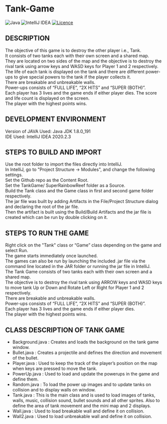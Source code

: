 # Tank-Game
![Java](https://img.shields.io/badge/java-%23ED8B00.svg?style=for-the-badge&logo=java&logoColor=white)
![IntelliJ IDEA](https://img.shields.io/badge/IntelliJIDEA-000000.svg?style=for-the-badge&logo=intellij-idea&logoColor=white)
[![Licence](https://img.shields.io/github/license/Ileriayo/markdown-badges?style=for-the-badge)](./LICENSE)


## DESCRIPTION
The objective of this game is to destroy the other player i.e., Tank. <br/>
It consists of two tanks each with their own screen and a shared map. <br/>
They are located on two sides of the map and the objective is to destroy the rival tank using arrow keys and WASD keys for Player 1 and 2 respectively.<br/>
The life of each tank is displayed on the tank and there are different power-ups to give special powers to the tank if the player collects it. <br/>
There are breakable and unbreakable walls. <br/>
Power-ups consists of “FULL LIFE”, “2X HITS” and “SUPER (BOTH)”. <br/>
Each player has 3 lives and the game ends if either player dies. The score and life count is displayed on the screen.<br/>
The player with the highest points wins.

## DEVELOPMENT ENVIRONMENT
Version of JAVA Used: Java JDK 1.8.0_191 <br/>
IDE Used: IntelliJ IDEA 2020.2.3

## STEPS TO BUILD AND IMPORT
Use the root folder to import the files directly into IntelliJ.<br/>
In IntelliJ, go to "Project Structure -> Modules", and change the following settings.<br/>
Set the Github repo as the Content Root.<br/>
Set the TankGame/ SuperRainbowReef folder as a Source.<br/>
Build the Tank class and the Game class in first and second game folder respectively. <br/>
The jar file was built by adding Artifacts in the File/Project Structure dialog and declaring the root of the jar file.<br/>
Then the artifact is built using the Build/Build Artifacts and the jar file is created which can be run by double clicking on it.

## STEPS TO RUN THE GAME
Right click on the "Tank" class or “Game” class depending on the game and select Run. <br/>
The game starts immediately once launched.<br/>
The games can also be run by launching the included .jar file via the command line located in the JAR folder or running the jar file in IntelliJ. <br/>
The Tank Game consists of two tanks each with their own screen and a shared map.<br/>
The objective is to destroy the rival tank using ARROW keys and WASD keys to move tank Up or Down and Rotate Left or Right for Player 1 and 2 respectively.<br/>
There are breakable and unbreakable walls.<br/>
Power-ups consists of “FULL LIFE”, “2X HITS” and “SUPER (BOTH)”.<br/>
Each player has 3 lives and the game ends if either player dies.<br/>
The player with the highest points wins.

## CLASS DESCRIPTION OF TANK GAME
* Background.java : Creates and loads the background on the tank game window.
* Bullet.java : Creates a projectile and defines the direction and movement of the bullet.
* Player.java : Used to keep the track of the player’s position on the map when keys are pressed to move the tank.
* PowerUp.java : Used to load and update the powerups in the game and define them.
* Random.java : To load the power up images and to update tanks on collision and to display walls on window.
* Tank.java : This is the main class and is used to load images of tanks, walls, music, collision sound, bullet sounds and all other sprites. Also to define the area of tank movement and the mini map and 2 displays.
* Wall.java : Used to load breakable wall and define it on collision.
* Wall2.java : Used to load unbreakable wall and define it on collision.
